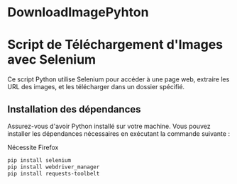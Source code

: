 # DownloadImagePyhton
# Script de Téléchargement d'Images avec Selenium

Ce script Python utilise Selenium pour accéder à une page web, extraire les URL des images, et les télécharger dans un dossier spécifié.

## Installation des dépendances

Assurez-vous d'avoir Python installé sur votre machine. Vous pouvez installer les dépendances nécessaires en exécutant la commande suivante :

Nécessite Firefox

```bash
pip install selenium
pip install webdriver_manager
pip install requests-toolbelt

